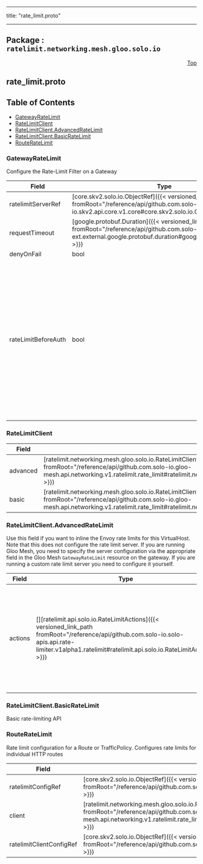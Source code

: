 
---

title: "rate_limit.proto"

---

## Package : `ratelimit.networking.mesh.gloo.solo.io`



<a name="top"></a>

<a name="API Reference for rate_limit.proto"></a>
<p align="right"><a href="#top">Top</a></p>

## rate_limit.proto


## Table of Contents
  - [GatewayRateLimit](#ratelimit.networking.mesh.gloo.solo.io.GatewayRateLimit)
  - [RateLimitClient](#ratelimit.networking.mesh.gloo.solo.io.RateLimitClient)
  - [RateLimitClient.AdvancedRateLimit](#ratelimit.networking.mesh.gloo.solo.io.RateLimitClient.AdvancedRateLimit)
  - [RateLimitClient.BasicRateLimit](#ratelimit.networking.mesh.gloo.solo.io.RateLimitClient.BasicRateLimit)
  - [RouteRateLimit](#ratelimit.networking.mesh.gloo.solo.io.RouteRateLimit)







<a name="ratelimit.networking.mesh.gloo.solo.io.GatewayRateLimit"></a>

### GatewayRateLimit
Configure the Rate-Limit Filter on a Gateway


| Field | Type | Label | Description |
| ----- | ---- | ----- | ----------- |
| ratelimitServerRef | [core.skv2.solo.io.ObjectRef]({{< versioned_link_path fromRoot="/reference/api/github.com.solo-io.skv2.api.core.v1.core#core.skv2.solo.io.ObjectRef" >}}) |  |  |
  | requestTimeout | [google.protobuf.Duration]({{< versioned_link_path fromRoot="/reference/api/github.com.solo-io.protoc-gen-ext.external.google.protobuf.duration#google.protobuf.Duration" >}}) |  |  |
  | denyOnFail | bool |  |  |
  | rateLimitBeforeAuth | bool |  | Set this is set to true if you would like to rate limit traffic before applying external auth to it. *Note*: When this is true, you will lose some features like being able to rate limit a request based on its auth state |
  





<a name="ratelimit.networking.mesh.gloo.solo.io.RateLimitClient"></a>

### RateLimitClient



| Field | Type | Label | Description |
| ----- | ---- | ----- | ----------- |
| advanced | [ratelimit.networking.mesh.gloo.solo.io.RateLimitClient.AdvancedRateLimit]({{< versioned_link_path fromRoot="/reference/api/github.com.solo-io.gloo-mesh.api.networking.v1.ratelimit.rate_limit#ratelimit.networking.mesh.gloo.solo.io.RateLimitClient.AdvancedRateLimit" >}}) |  |  |
  | basic | [ratelimit.networking.mesh.gloo.solo.io.RateLimitClient.BasicRateLimit]({{< versioned_link_path fromRoot="/reference/api/github.com.solo-io.gloo-mesh.api.networking.v1.ratelimit.rate_limit#ratelimit.networking.mesh.gloo.solo.io.RateLimitClient.BasicRateLimit" >}}) |  |  |
  





<a name="ratelimit.networking.mesh.gloo.solo.io.RateLimitClient.AdvancedRateLimit"></a>

### RateLimitClient.AdvancedRateLimit
Use this field if you want to inline the Envoy rate limits for this VirtualHost. Note that this does not configure the rate limit server. If you are running Gloo Mesh, you need to specify the server configuration via the appropriate field in the Gloo Mesh `GatewayRateLimit` resource on the gateway. If you are running a custom rate limit server you need to configure it yourself.


| Field | Type | Label | Description |
| ----- | ---- | ----- | ----------- |
| actions | [][ratelimit.api.solo.io.RateLimitActions]({{< versioned_link_path fromRoot="/reference/api/github.com.solo-io.solo-apis.api.rate-limiter.v1alpha1.ratelimit#ratelimit.api.solo.io.RateLimitActions" >}}) | repeated | Actions specify how the client (Envoy) will compose the descriptors that will be sent to the server to make a rate limiting decision. |
  





<a name="ratelimit.networking.mesh.gloo.solo.io.RateLimitClient.BasicRateLimit"></a>

### RateLimitClient.BasicRateLimit
Basic rate-limiting API






<a name="ratelimit.networking.mesh.gloo.solo.io.RouteRateLimit"></a>

### RouteRateLimit
Rate limit configuration for a Route or TrafficPolicy. Configures rate limits for individual HTTP routes


| Field | Type | Label | Description |
| ----- | ---- | ----- | ----------- |
| ratelimitConfigRef | [core.skv2.solo.io.ObjectRef]({{< versioned_link_path fromRoot="/reference/api/github.com.solo-io.skv2.api.core.v1.core#core.skv2.solo.io.ObjectRef" >}}) |  | RateLimitConfig ref |
  | client | [ratelimit.networking.mesh.gloo.solo.io.RateLimitClient]({{< versioned_link_path fromRoot="/reference/api/github.com.solo-io.gloo-mesh.api.networking.v1.ratelimit.rate_limit#ratelimit.networking.mesh.gloo.solo.io.RateLimitClient" >}}) |  |  |
  | ratelimitClientConfigRef | [core.skv2.solo.io.ObjectRef]({{< versioned_link_path fromRoot="/reference/api/github.com.solo-io.skv2.api.core.v1.core#core.skv2.solo.io.ObjectRef" >}}) |  |  |
  




 <!-- end messages -->

 <!-- end enums -->

 <!-- end HasExtensions -->

 <!-- end services -->

